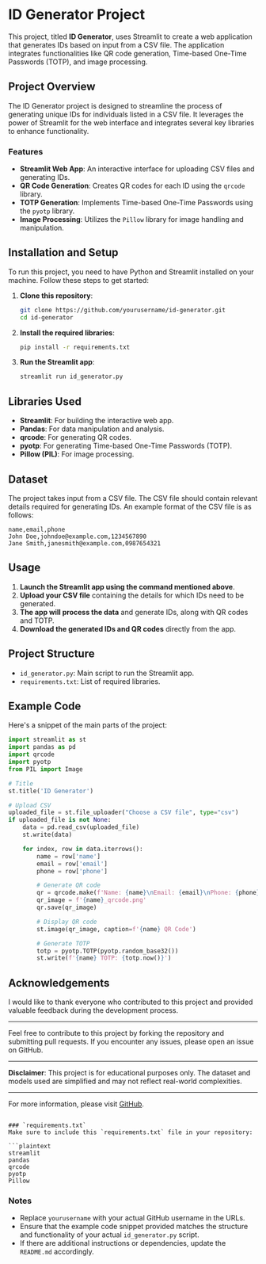 # ID Generator Project

This project, titled **ID Generator**, uses Streamlit to create a web application that generates IDs based on input from a CSV file. The application integrates functionalities like QR code generation, Time-based One-Time Passwords (TOTP), and image processing.

## Project Overview
The ID Generator project is designed to streamline the process of generating unique IDs for individuals listed in a CSV file. It leverages the power of Streamlit for the web interface and integrates several key libraries to enhance functionality.

### Features
- **Streamlit Web App**: An interactive interface for uploading CSV files and generating IDs.
- **QR Code Generation**: Creates QR codes for each ID using the `qrcode` library.
- **TOTP Generation**: Implements Time-based One-Time Passwords using the `pyotp` library.
- **Image Processing**: Utilizes the `Pillow` library for image handling and manipulation.

## Installation and Setup
To run this project, you need to have Python and Streamlit installed on your machine. Follow these steps to get started:

1. **Clone this repository**:
   ```bash
   git clone https://github.com/yourusername/id-generator.git
   cd id-generator
   ```

2. **Install the required libraries**:
   ```bash
   pip install -r requirements.txt
   ```

3. **Run the Streamlit app**:
   ```bash
   streamlit run id_generator.py
   ```

## Libraries Used
- **Streamlit**: For building the interactive web app.
- **Pandas**: For data manipulation and analysis.
- **qrcode**: For generating QR codes.
- **pyotp**: For generating Time-based One-Time Passwords (TOTP).
- **Pillow (PIL)**: For image processing.

## Dataset
The project takes input from a CSV file. The CSV file should contain relevant details required for generating IDs. An example format of the CSV file is as follows:

```csv
name,email,phone
John Doe,johndoe@example.com,1234567890
Jane Smith,janesmith@example.com,0987654321
```

## Usage
1. **Launch the Streamlit app using the command mentioned above**.
2. **Upload your CSV file** containing the details for which IDs need to be generated.
3. **The app will process the data** and generate IDs, along with QR codes and TOTP.
4. **Download the generated IDs and QR codes** directly from the app.

## Project Structure
- `id_generator.py`: Main script to run the Streamlit app.
- `requirements.txt`: List of required libraries.

## Example Code
Here's a snippet of the main parts of the project:

```python
import streamlit as st
import pandas as pd
import qrcode
import pyotp
from PIL import Image

# Title
st.title('ID Generator')

# Upload CSV
uploaded_file = st.file_uploader("Choose a CSV file", type="csv")
if uploaded_file is not None:
    data = pd.read_csv(uploaded_file)
    st.write(data)

    for index, row in data.iterrows():
        name = row['name']
        email = row['email']
        phone = row['phone']

        # Generate QR code
        qr = qrcode.make(f'Name: {name}\nEmail: {email}\nPhone: {phone}')
        qr_image = f'{name}_qrcode.png'
        qr.save(qr_image)

        # Display QR code
        st.image(qr_image, caption=f'{name} QR Code')

        # Generate TOTP
        totp = pyotp.TOTP(pyotp.random_base32())
        st.write(f'{name} TOTP: {totp.now()}')
```

## Acknowledgements
I would like to thank everyone who contributed to this project and provided valuable feedback during the development process.

---

Feel free to contribute to this project by forking the repository and submitting pull requests. If you encounter any issues, please open an issue on GitHub.

---

**Disclaimer**: This project is for educational purposes only. The dataset and models used are simplified and may not reflect real-world complexities.

---

For more information, please visit [GitHub](https://github.com/yourusername/id-generator).
```

### `requirements.txt`
Make sure to include this `requirements.txt` file in your repository:

```plaintext
streamlit
pandas
qrcode
pyotp
Pillow
```

### Notes
- Replace `yourusername` with your actual GitHub username in the URLs.
- Ensure that the example code snippet provided matches the structure and functionality of your actual `id_generator.py` script.
- If there are additional instructions or dependencies, update the `README.md` accordingly.

